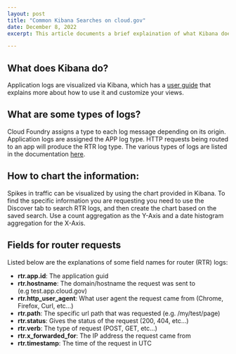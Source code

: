 ```yaml
---
layout: post
title: "Common Kibana Searches on cloud.gov"
date: December 8, 2022
excerpt: This article documents a brief explaination of what Kibana does and common Kibana search queries on the cloud.gov platform.

---
```


## What does Kibana do?

Application logs are visualized via Kibana, which has a [user guide](https://www.elastic.co/guide/en/kibana/current/index.html) that explains more about how to use it and customize your views.

## What are some types of logs?

Cloud Foundry assigns a type to each log message depending on its origin. Application logs are assigned the APP log type.  HTTP requests being routed to an app will produce the RTR log type. The various types of logs are listed in the documentation [here](https://docs.cloudfoundry.org/devguide/deploy-apps/streaming-logs.html#format).

## How to chart the information:

Spikes in traffic can be visualized by using the chart provided in Kibana. To find the specific information you are requesting you need to use the Discover tab to search RTR logs, and then create the chart based on the saved search. Use a count aggregation as the Y-Axis and a date histogram aggregation for the X-Axis.

## Fields for router requests

Listed below are the explanations of some field names for router (RTR) logs:

* **rtr.app.id**: The application guid
* **rtr.hostname**: The domain/hostname the request was sent to (e.g test.app.cloud.gov)
* **rtr.http_user_agent**: What user agent the request came from (Chrome, Firefox, Curl, etc…)
* **rtr.path**: The specific url path that was requested (e.g. /my/test/page)
* **rtr.status**: Gives the status of the request (200, 404, etc…)
* **rtr.verb**: The type of request (POST, GET, etc...)
* **rtr.x_forwarded_for**: The IP address the request came from
* **rtr.timestamp**: The time of the request in UTC
